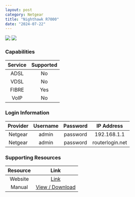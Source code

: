 ```yaml
---
layout: post
category: Netgear
title: "Nighthawk R7000"
date: "2024-07-22"
---
```

<img src="https://www.netgear.com/cid/fit/1024x633/to/jpg/https/www.netgear.com/media/B1_r7000_32_tcm148-139331.png" class="modem_image">
<img src="https://www.netgear.com/cid/fit/1024x633/to/jpg/https/www.netgear.com/media/R7000_productcarousel_3_tcm148-96545.png" class="modem_image">

### Capabilities

| Service | Supported |
| :-: | :-: |
| ADSL | No |
| VDSL | No |
| FIBRE | Yes |
| VoIP | No |

### Login Information

| Provider | Username | Password | IP Address |
| :-: | :-: | :-: | :-: |
| Netgear | admin | password | 192.168.1.1 |
| Netgear | admin | password | routerlogin.net |

### Supporting Resources

| Resource | Link |
| :-: | :-: |
| Website | [Link](https://www.netgear.com/home/wifi/routers/r7000/) |
| Manual | [View / Download](https://www.downloads.netgear.com/files/GDC/R7000/R7000_UM.pdf) |

